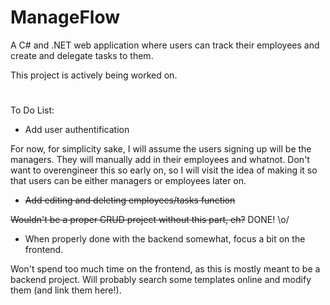 # ManageFlow
 A C# and .NET web application where users can track their employees and create and delegate tasks to them.

 This project is actively being worked on.
#

To Do List: 
- Add user authentification

For now, for simplicity sake, I will assume the users signing up will be the managers. They will manually add in their employees and whatnot. 
Don't want to overengineer this so early on, so I will visit the idea of making it so that users can be either managers or employees later on.

- ~~Add editing and deleting employees/tasks function~~

~~Wouldn't be a proper CRUD project without this part, eh?~~ DONE! \o/

- When properly done with the backend somewhat, focus a bit on the frontend. 

Won't spend too much time on the frontend, as this is mostly meant to be a backend project. Will probably search some templates online and modify them (and link them here!).
